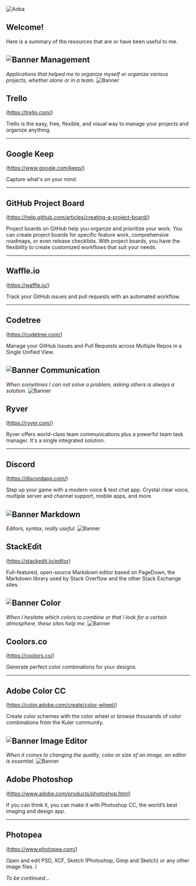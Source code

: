 ![Aoba](https://i.imgur.com/oPoMZHn.png)

Welcome!
-------------
Here is a summary of the resources that are or have been useful to me.


![Banner](https://i.imgur.com/Yr2oIlu.png)
Management
-------------
*Applications that helped me to organize myself or organize various projects, whether alone or in a team.*
![Banner](https://i.imgur.com/Yr2oIlu.png)

Trello
----------
(https://trello.com/)

Trello is the easy, free, flexible, and visual way to manage your projects and organize anything.

----------

Google Keep
-------------
(https://www.google.com/keep/)

Capture what's on your mind.

----------

GitHub Project Board
-------------
(https://help.github.com/articles/creating-a-project-board/)

Project boards on GitHub help you organize and prioritize your work. You can create project boards for specific feature work, comprehensive roadmaps, or even release checklists. With project boards, you have the flexibility to create customized workflows that suit your needs.

----------

Waffle.io
-------------
(https://waffle.io/)

Track your GitHub issues and pull requests with an automated workflow.

----------

Codetree
-------------
(https://codetree.com/)

Manage your GitHub Issues and Pull Requests across Multiple Repos in a Single Unified View.

![Banner](https://i.imgur.com/Yr2oIlu.png)
Communication
-------------
*When sometimes I can not solve a problem, asking others is always a solution.*
![Banner](https://i.imgur.com/Yr2oIlu.png)

Ryver
-------------
(https://ryver.com/)

Ryver offers world-class team communications plus a powerful team task manager. It's a single integrated solution.

----------

Discord
-------------
(https://discordapp.com/)

Step up your game with a modern voice & text chat app. Crystal clear voice, multiple server and channel support, mobile apps, and more.

![Banner](https://i.imgur.com/Yr2oIlu.png)
Markdown
-------------
*Editors, syntax, really useful.*
![Banner](https://i.imgur.com/Yr2oIlu.png)

StackEdit
-------------
(https://stackedit.io/editor)

Full-featured, open-source Markdown editor based on PageDown, the Markdown library used by Stack Overflow and the other Stack Exchange sites.

![Banner](https://i.imgur.com/Yr2oIlu.png)
Color
-------------
*When I hesitate which colors to combine or that I look for a certain atmosphere, these sites help me.*
![Banner](https://i.imgur.com/Yr2oIlu.png)

Coolors.co
-------------
(https://coolors.co/)

Generate perfect color combinations for your designs.

----------

Adobe Color CC
-------------
(https://color.adobe.com/create/color-wheel/)

Create color schemes with the color wheel or browse thousands of color combinations from the Kuler community.

![Banner](https://i.imgur.com/Yr2oIlu.png)
Image Editor
-------------
*When it comes to changing the quality, color or size of an image, an editor is essential.*
![Banner](https://i.imgur.com/Yr2oIlu.png)

Adobe Photoshop
-------------
(https://www.adobe.com/products/photoshop.html)

If you can think it, you can make it with Photoshop CC, the world’s best imaging and design app.

----------

Photopea
-------------
(https://www.photopea.com/)

Open and edit PSD, XCF, Sketch (Photoshop, Gimp and Sketch) or any other image files. I



*To be continued...* 
